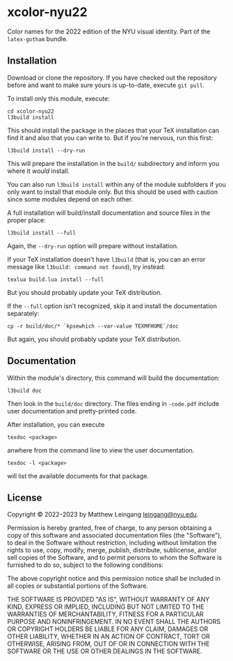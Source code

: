 # xcolor-nyu22

Color names for the 2022 edition of the NYU visual identity.  Part of the
`latex-gotham` bundle.

## Installation

Download or clone the repository.  If you have checked out the repository before
and want to make sure yours is up-to-date, execute `git pull`.

To install only this module, execute:

    cd xcolor-nyu22
    l3build install

This should install the package in the places that your TeX installation can
find it and also that you can write to.  But if you're nervous, run this first:

    l3build install --dry-run

This will prepare the installation in the `build/` subdirectory and inform you
where it *would* install.

You can also run `l3build install` within any of the module subfolders if you
only want to install that module only. But this should be used with caution
since some modules depend on each other.

A full installation will build/install documentation and source files in the
proper place:

    l3build install --full

Again, the `--dry-run` option will prepare without installation.

If your TeX installation doesn't have `l3build` (that is, you can an error
message like `l3build: command not found`), try instead:

    texlua build.lua install --full

But you should probably update your TeX distribution.

If the `--full` option isn't recognized, skip
it and install the documentation separately:

    cp -r build/doc/* `kpsewhich --var-value TEXMFHOME`/doc 

But again, you should probably update your TeX distribution. 

## Documentation

Within the module's directory, this command will build the documentation:

    l3build doc

Then look in the `build/doc` directory.  The files ending in `-code.pdf` 
include user documentation and pretty-printed code.

After installation, you can execute 

    texdoc <package>

anwhere from the command line to view the user documentation.

    texdoc -l <package>

will list the available documents for that package.


## License

Copyright © 2022–2023 by Matthew Leingang <leingang@nyu.edu>.

Permission is hereby granted, free of charge, to any person obtaining a copy of
this software and associated documentation files (the "Software"), to deal in
the Software without restriction, including without limitation the rights to
use, copy, modify, merge, publish, distribute, sublicense, and/or sell copies of
the Software, and to permit persons to whom the Software is furnished to do so,
subject to the following conditions:

The above copyright notice and this permission notice shall be included in all
copies or substantial portions of the Software.

THE SOFTWARE IS PROVIDED "AS IS", WITHOUT WARRANTY OF ANY KIND, EXPRESS OR
IMPLIED, INCLUDING BUT NOT LIMITED TO THE WARRANTIES OF MERCHANTABILITY, FITNESS
FOR A PARTICULAR PURPOSE AND NONINFRINGEMENT. IN NO EVENT SHALL THE AUTHORS OR
COPYRIGHT HOLDERS BE LIABLE FOR ANY CLAIM, DAMAGES OR OTHER LIABILITY, WHETHER
IN AN ACTION OF CONTRACT, TORT OR OTHERWISE, ARISING FROM, OUT OF OR IN
CONNECTION WITH THE SOFTWARE OR THE USE OR OTHER DEALINGS IN THE SOFTWARE.

